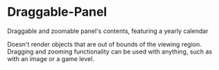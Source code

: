 # Draggable-Panel
Draggable and zoomable panel's contents, featuring a yearly calendar

Doesn't render objects that are out of bounds of the viewing region. Dragging and zooming functionality can be used with anything, such as with an image or a game level.
